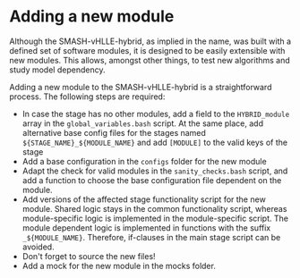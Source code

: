 # Adding a new module

Although the SMASH-vHLLE-hybrid, as implied in the name, was built with a defined set of software modules, it is designed to be easily extensible with new modules. This allows, amongst other things, to test new algorithms and study model dependency.

Adding a new module to the SMASH-vHLLE-hybrid is a straightforward process. The following steps are required:

* In case the stage has no other modules, add a field to the `HYBRID_module` array in the `global_variables.bash` script. At the same place, add alternative base config files for the stages named `${STAGE_NAME}_${MODULE_NAME}` and add `[MODULE]` to the valid keys of the stage
* Add a base configuration in the `configs` folder for the new module
* Adapt the check for valid modules in the `sanity_checks.bash` script, and add a function to choose the base configuration file dependent on the module.
* Add versions of the affected stage functionality script for the new module. Shared logic stays in the common functionality script, whereas module-specific logic is implemented in the module-specific script. The module dependent logic is implemented in functions with the suffix `_${MODULE_NAME}`. Therefore, if-clauses in the main stage script can be avoided.
* Don't forget to source the new files!
* Add a mock for the new module in the mocks folder.
